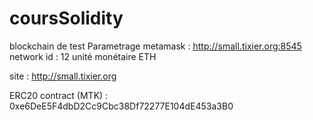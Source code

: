 # coursSolidity
blockchain de test 
Parametrage metamask : http://small.tixier.org:8545
network id : 12 
unité monétaire ETH


site : http://small.tixier.org


ERC20 contract (MTK) : 0xe6DeE5F4dbD2Cc9Cbc38Df72277E104dE453a3B0
